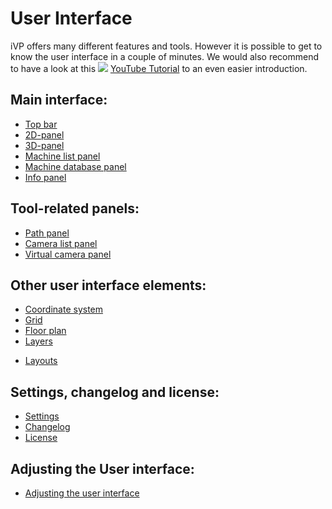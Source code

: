 # User Interface

iVP offers many different features and tools. However it is possible to get to know the user interface in a couple of minutes. We would also recommend to have a look at this ![](../../../.gitbook/assets/YouTube\_icon.png) [YouTube Tutorial](https://youtu.be/rOhrSOeMr8Q) to an even easier introduction.

## **Main interface:**

* [Top bar](the-top-bar.md)
* [2D-panel](the-2d-panel.md)
* [3D-panel](the-3d-panel.md)
* [Machine list panel](the-machine-list.md)
* [Machine database panel](machine-database-panel.md)
* [Info panel](the-info-panel.md)

## **Tool-related panels:**

* [Path panel](path-panel.md)
* [Camera list panel](camera-list-panel.md)
* [Virtual camera panel](virtual-camera-panel.md)

## **Other user interface elements:**

* [Coordinate system](coordinate-system.md)
* [Grid](the-grid.md)
* [Floor plan](the-floor-plan.md)
* [Layers](layers.md)
<!-- * [Project info overlay](project-info-overlay.md) -->
* [Layouts](layouts.md)

## **Settings, changelog and license:**

* [Settings](settings-panel.md)
* [Changelog](changelog-panel.md)
* [License](license-manager-panel.md)

## **Adjusting the User interface:**

* [Adjusting the user interface](adjusting-the-ui.md)
